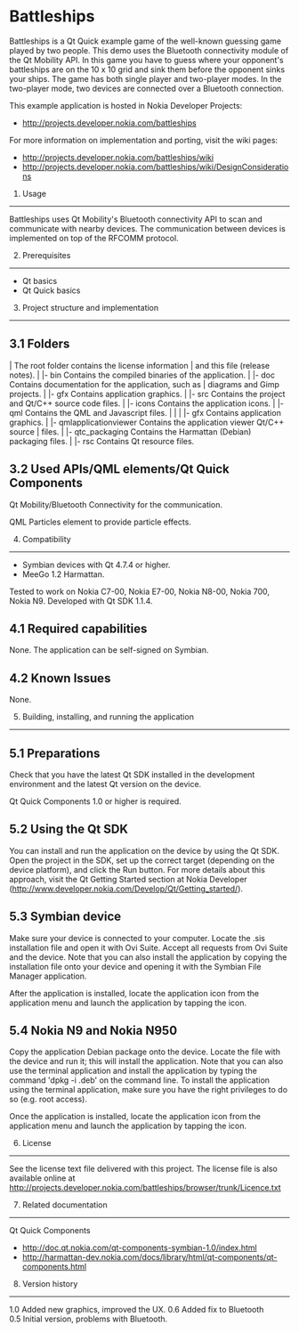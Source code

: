 Battleships
===========

Battleships is a Qt Quick example game of the well-known guessing game played
by two people. This demo uses the Bluetooth connectivity module of
the Qt Mobility API. In this game you have to guess where your opponent's
battleships are on the 10 x 10 grid and sink them before the opponent
sinks your ships. The game has both single player and two-player modes. In the
two-player mode, two devices are connected over a Bluetooth connection.

This example application is hosted in Nokia Developer Projects:
- http://projects.developer.nokia.com/battleships

For more information on implementation and porting, visit the wiki pages:
- http://projects.developer.nokia.com/battleships/wiki
- http://projects.developer.nokia.com/battleships/wiki/DesignConsiderations


1. Usage
-------------------------------------------------------------------------------

Battleships uses Qt Mobility's Bluetooth connectivity API to scan and
communicate with nearby devices. The communication between devices is
implemented on top of the RFCOMM protocol.


2. Prerequisites
-------------------------------------------------------------------------------

 - Qt basics
 - Qt Quick basics


3. Project structure and implementation
-------------------------------------------------------------------------------

3.1 Folders
-----------

 |                           The root folder contains the license information
 |                           and this file (release notes).
 |
 |- bin                      Contains the compiled binaries of the application.
 |
 |- doc                      Contains documentation for the application, such as
 |                           diagrams and Gimp projects.
 |
 |- gfx                      Contains application graphics.
 |
 |- src                      Contains the project and Qt/C++ source code files.
    |
    |- icons                 Contains the application icons.
    |
    |- qml                   Contains the QML and Javascript files.
    |  |
    |  |- gfx                Contains application graphics.
    |
    |- qmlapplicationviewer  Contains the application viewer Qt/C++ source
    |                        files.
    |
    |- qtc_packaging         Contains the Harmattan (Debian) packaging files.
    |
    |- rsc                   Contains Qt resource files.


3.2 Used APIs/QML elements/Qt Quick Components
----------------------------------------------

Qt Mobility/Bluetooth Connectivity for the communication.

QML Particles element to provide particle effects.



4. Compatibility
-------------------------------------------------------------------------------

 - Symbian devices with Qt 4.7.4 or higher.
 - MeeGo 1.2 Harmattan.

Tested to work on Nokia C7-00, Nokia E7-00, Nokia N8-00, Nokia 700, Nokia N9.
Developed with Qt SDK 1.1.4.

4.1 Required capabilities
-------------------------

None. The application can be self-signed on Symbian.


4.2 Known Issues
----------------

None.


5. Building, installing, and running the application
-------------------------------------------------------------------------------

5.1 Preparations
----------------

Check that you have the latest Qt SDK installed in the development environment
and the latest Qt version on the device.

Qt Quick Components 1.0 or higher is required.

5.2 Using the Qt SDK
--------------------

You can install and run the application on the device by using the Qt SDK.
Open the project in the SDK, set up the correct target (depending on the device
platform), and click the Run button. For more details about this approach,
visit the Qt Getting Started section at Nokia Developer
(http://www.developer.nokia.com/Develop/Qt/Getting_started/).

5.3 Symbian device
------------------

Make sure your device is connected to your computer. Locate the .sis
installation file and open it with Ovi Suite. Accept all requests from Ovi
Suite and the device. Note that you can also install the application by copying
the installation file onto your device and opening it with the Symbian File
Manager application.

After the application is installed, locate the application icon from the
application menu and launch the application by tapping the icon.

5.4 Nokia N9 and Nokia N950
---------------------------

Copy the application Debian package onto the device. Locate the file with the
device and run it; this will install the application. Note that you can also
use the terminal application and install the application by typing the command
'dpkg -i <package name>.deb' on the command line. To install the application
using the terminal application, make sure you have the right privileges 
to do so (e.g. root access).

Once the application is installed, locate the application icon from the
application menu and launch the application by tapping the icon.


6. License
-------------------------------------------------------------------------------

See the license text file delivered with this project. The license file is also
available online at
http://projects.developer.nokia.com/battleships/browser/trunk/Licence.txt


7. Related documentation
-------------------------------------------------------------------------------
Qt Quick Components
- http://doc.qt.nokia.com/qt-components-symbian-1.0/index.html
- http://harmattan-dev.nokia.com/docs/library/html/qt-components/qt-components.html


8. Version history
-------------------------------------------------------------------------------

1.0 Added new graphics, improved the UX.
0.6 Added fix to Bluetooth  
0.5 Initial version, problems with Bluetooth.
